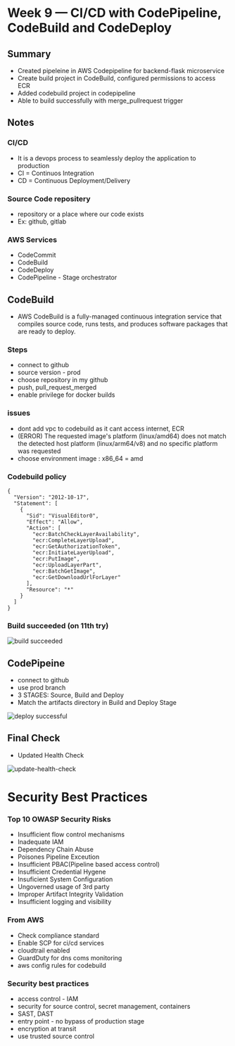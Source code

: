 # Week 9 — CI/CD with CodePipeline, CodeBuild and CodeDeploy

## Summary
- Created pipeleine in AWS Codepipeline for backend-flask microservice
- Create build project in CodeBuild, configured permissions to access ECR
- Added codebuild project in codepipeline
- Able to build successfully with merge_pullrequest trigger


## Notes

### CI/CD

- It is a devops process to seamlessly deploy the application to production
- CI = Continuos Integration
- CD = Continuous Deployment/Delivery

### Source Code repositery
-  repository or a place where our code exists
- Ex: github, gitlab

### AWS Services
- CodeCommit
- CodeBuild
- CodeDeploy
- CodePipeline - Stage orchestrator

## CodeBuild
- AWS CodeBuild is a fully-managed continuous integration service that compiles source code, runs tests, and produces software packages that are ready to deploy.

### Steps
- connect to github
- source version - prod
- choose repository in my github
- push, pull_request_merged
- enable privilege for docker builds

### issues
- dont add vpc to codebuild as it cant access internet, ECR
- (ERROR) The requested image's platform (linux/amd64) does not match the detected host platform (linux/arm64/v8) and no specific platform was requested
- choose environment image : x86_64 =  amd

### Codebuild policy

```
{
  "Version": "2012-10-17",
  "Statement": [
    {
      "Sid": "VisualEditor0",
      "Effect": "Allow",
      "Action": [
        "ecr:BatchCheckLayerAvailability",
        "ecr:CompleteLayerUpload",
        "ecr:GetAuthorizationToken",
        "ecr:InitiateLayerUpload",
        "ecr:PutImage",
        "ecr:UploadLayerPart",
        "ecr:BatchGetImage",
        "ecr:GetDownloadUrlForLayer"
      ],
      "Resource": "*"
    }
  ]
}
```

### Build succeeded (on 11th try)

![build succeeded](https://user-images.githubusercontent.com/116954249/236178525-0232f3e1-279a-418a-b9b9-ed1a7d8db08a.png)

## CodePipeine
- connect to github
- use prod branch
- 3 STAGES: Source, Build and Deploy
- Match the artifacts directory in Build and Deploy Stage

![deploy successful](https://user-images.githubusercontent.com/116954249/236179163-30314d20-5552-456e-a216-c137ccf3506c.png)

## Final Check
- Updated Health Check

![update-health-check](https://user-images.githubusercontent.com/116954249/236179343-4053c553-488b-43dd-a7f1-0b024c84e746.png)

# Security Best Practices

### Top 10 OWASP Security Risks
- Insufficient flow control mechanisms
- Inadequate IAM
- Dependency Chain Abuse
- Poisones Pipeline Exceution
- Insufficient PBAC(Pipeline based access control)
- Insufficient Credential Hygene
- Insuficient System Configuration
- Ungoverned usage of 3rd party
- Improper Artifact Integrity Validation
- Insufficient logging and visibility

### From AWS
- Check compliance standard
- Enable SCP for ci/cd services
- cloudtrail enabled
- GuardDuty for dns coms monitoring
- aws config rules for codebuild

### Security best practices
- access control - IAM
- security for source control, secret management, containers
- SAST, DAST
- entry point - no bypass of production stage
- encryption at transit
- use trusted source control





